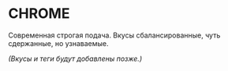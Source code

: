 # CHROME

Современная строгая подача. Вкусы сбалансированные, чуть сдержанные, но узнаваемые.

_(Вкусы и теги будут добавлены позже.)_